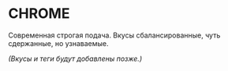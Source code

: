 # CHROME

Современная строгая подача. Вкусы сбалансированные, чуть сдержанные, но узнаваемые.

_(Вкусы и теги будут добавлены позже.)_